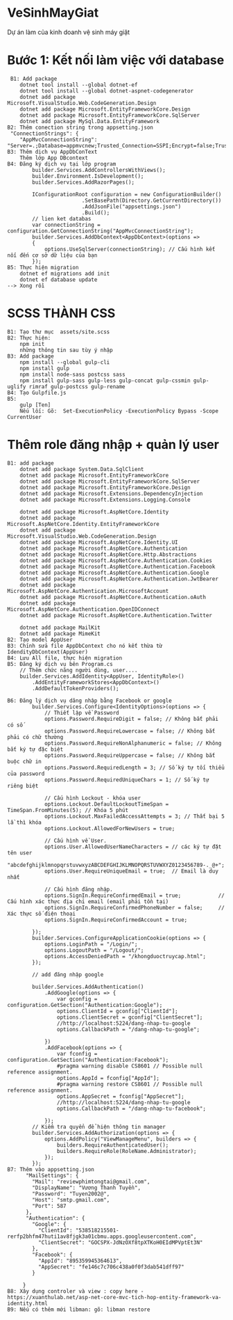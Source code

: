 # VeSinhMayGiat
 Dự án làm của kinh doanh vệ sinh máy giặt
 # Bước 1: Kết nối làm việc với database
     B1: Add package
        dotnet tool install --global dotnet-ef
        dotnet tool install --global dotnet-aspnet-codegenerator
        dotnet add package Microsoft.VisualStudio.Web.CodeGeneration.Design
        dotnet add package Microsoft.EntityFrameworkCore.Design
        dotnet add package Microsoft.EntityFrameworkCore.SqlServer
        dotnet add package MySql.Data.EntityFramework
    B2: Thêm conection string trong appsetting.json
     "ConnectionStrings": {
        "AppMvcConnectionString": "Server=.;Database=appmvcnew;Trusted_Connection=SSPI;Encrypt=false;TrustServerCertificate=true"
    B3: Thêm dịch vụ AppDbConText
        Thêm lớp App DBcontext
    B4: Đăng ký dịch vụ tại lớp program
            builder.Services.AddControllersWithViews(); 
            builder.Environment.IsDevelopment();
            builder.Services.AddRazorPages();

            IConfigurationRoot configuration = new ConfigurationBuilder()
                            .SetBasePath(Directory.GetCurrentDirectory())
                            .AddJsonFile("appsettings.json")
                            .Build();
            // lien ket databas
            var connectionString = configuration.GetConnectionString("AppMvcConnectionString");
            builder.Services.AddDbContext<AppDbContext>(options =>
            {
                options.UseSqlServer(connectionString); // Cấu hình kết nối đến cơ sở dữ liệu của bạn
            });
    B5: Thực hiện migration
        dotnet ef migrations add init
        dotnet ef database update
    --> Xong rồi
 # SCSS THÀNH CSS
    B1: Tạo thư mục  assets/site.scss
    B2: Thực hiện: 
        npm init
        những thông tin sau tùy ý nhập
    B3: Add package
        npm install --global gulp-cli
        npm install gulp
        npm install node-sass postcss sass
        npm install gulp-sass gulp-less gulp-concat gulp-cssmin gulp-uglify rimraf gulp-postcss gulp-rename
    B4: Tạo Gulpfile.js
    B5: 
        gulp [Ten]
        Nếu lối: Gõ:  Set-ExecutionPolicy -ExecutionPolicy Bypass -Scope CurrentUser

 # Thêm role đăng nhập + quản lý user
    B1: add package
        dotnet add package System.Data.SqlClient
        dotnet add package Microsoft.EntityFrameworkCore
        dotnet add package Microsoft.EntityFrameworkCore.SqlServer
        dotnet add package Microsoft.EntityFrameworkCore.Design
        dotnet add package Microsoft.Extensions.DependencyInjection
        dotnet add package Microsoft.Extensions.Logging.Console

        dotnet add package Microsoft.AspNetCore.Identity
        dotnet add package Microsoft.AspNetCore.Identity.EntityFrameworkCore
        dotnet add package Microsoft.VisualStudio.Web.CodeGeneration.Design
        dotnet add package Microsoft.AspNetCore.Identity.UI
        dotnet add package Microsoft.AspNetCore.Authentication
        dotnet add package Microsoft.AspNetCore.Http.Abstractions
        dotnet add package Microsoft.AspNetCore.Authentication.Cookies
        dotnet add package Microsoft.AspNetCore.Authentication.Facebook
        dotnet add package Microsoft.AspNetCore.Authentication.Google
        dotnet add package Microsoft.AspNetCore.Authentication.JwtBearer
        dotnet add package Microsoft.AspNetCore.Authentication.MicrosoftAccount
        dotnet add package Microsoft.AspNetCore.Authentication.oAuth
        dotnet add package Microsoft.AspNetCore.Authentication.OpenIDConnect
        dotnet add package Microsoft.AspNetCore.Authentication.Twitter

        dotnet add package MailKit
        dotnet add package MimeKit
    B2: Tạo model AppUser
    B3: Chỉnh sửa file AppDbContext cho nó kết thừa từ IdendityDbContext(AppUser)
    B4: Lưu All file, thực hiện migration 
    B5: Đăng ký dịch vụ bên Program.cs
        // Thêm chức năng người dùng, user....
        builder.Services.AddIdentity<AppUser, IdentityRole>()
            .AddEntityFrameworkStores<AppDbContext>()
            .AddDefaultTokenProviders();

    B6: Đăng lý dịch vụ dăng nhập bằng Facebook or google
            builder.Services.Configure<IdentityOptions>(options => {
                // Thiết lập về Password
                options.Password.RequireDigit = false; // Không bắt phải có số
                options.Password.RequireLowercase = false; // Không bắt phải có chữ thường
                options.Password.RequireNonAlphanumeric = false; // Không bắt ký tự đặc biệt
                options.Password.RequireUppercase = false; // Không bắt buộc chữ in
                options.Password.RequiredLength = 3; // Số ký tự tối thiểu của password
                options.Password.RequiredUniqueChars = 1; // Số ký tự riêng biệt

                // Cấu hình Lockout - khóa user
                options.Lockout.DefaultLockoutTimeSpan = TimeSpan.FromMinutes(5); // Khóa 5 phút
                options.Lockout.MaxFailedAccessAttempts = 3; // Thất bại 5 lầ thì khóa
                options.Lockout.AllowedForNewUsers = true;

                // Cấu hình về User.
                options.User.AllowedUserNameCharacters = // các ký tự đặt tên user
                    "abcdefghijklmnopqrstuvwxyzABCDEFGHIJKLMNOPQRSTUVWXYZ0123456789-._@+";
                options.User.RequireUniqueEmail = true;  // Email là duy nhất

                // Cấu hình đăng nhập.
                options.SignIn.RequireConfirmedEmail = true;            // Cấu hình xác thực địa chỉ email (email phải tồn tại)
                options.SignIn.RequireConfirmedPhoneNumber = false;     // Xác thực số điện thoại
                options.SignIn.RequireConfirmedAccount = true;

            });
            builder.Services.ConfigureApplicationCookie(options => {
                options.LoginPath = "/Login/";
                options.LogoutPath = "/Logout/";
                options.AccessDeniedPath = "/khongduoctruycap.html";
            });

            // add đăng nhập google

            builder.Services.AddAuthentication()
                .AddGoogle(options => {
                    var gconfig = configuration.GetSection("Authentication:Google");
                    options.ClientId = gconfig["ClientId"];
                    options.ClientSecret = gconfig["ClientSecret"];
                    //http://localhost:5224/dang-nhap-tu-google
                    options.CallbackPath = "/dang-nhap-tu-google";

                })
                .AddFacebook(options => {
                    var fconfig = configuration.GetSection("Authentication:Facebook");
                    #pragma warning disable CS8601 // Possible null reference assignment.
                    options.AppId = fconfig["AppId"];
                    #pragma warning restore CS8601 // Possible null reference assignment.
                    options.AppSecret = fconfig["AppSecret"];
                    //http://localhost:5224/dang-nhap-tu-google
                    options.CallbackPath = "/dang-nhap-tu-facebook";

                });
            // Kiểm tra quyển để hiện thông tin manager
            builder.Services.AddAuthorization(options => {
                options.AddPolicy("ViewManageMenu", builders => {
                    builders.RequireAuthenticatedUser();
                    builders.RequireRole(RoleName.Administrator);
                });
            });
    B7: Thêm vào appsetting.json
          "MailSettings": {
            "Mail": "reviewphimtongtai@gmail.com",
            "DisplayName": "Vương Thanh Tuyền",
            "Password": "Tuyen2002@",
            "Host": "smtp.gmail.com",
            "Port": 587
          },
          "Authentication": {
            "Google": {
              "ClientId": "538518215501-rerfp2bhfm47huti1av8fjgk3a01cbmu.apps.googleusercontent.com",
              "ClientSecret": "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"
            },
            "Facebook": {
              "AppId": "895359945364613",
              "AppSecret": "fe146c7c706c438a0f0f3dab541dff97"
            }

         }
    B8: Xây dụng controler và view : copy here - https://xuanthulab.net/asp-net-core-mvc-tich-hop-entity-framework-va-identity.html
    B9: Nếu có thêm mới libman: gõ: libman restore
    

